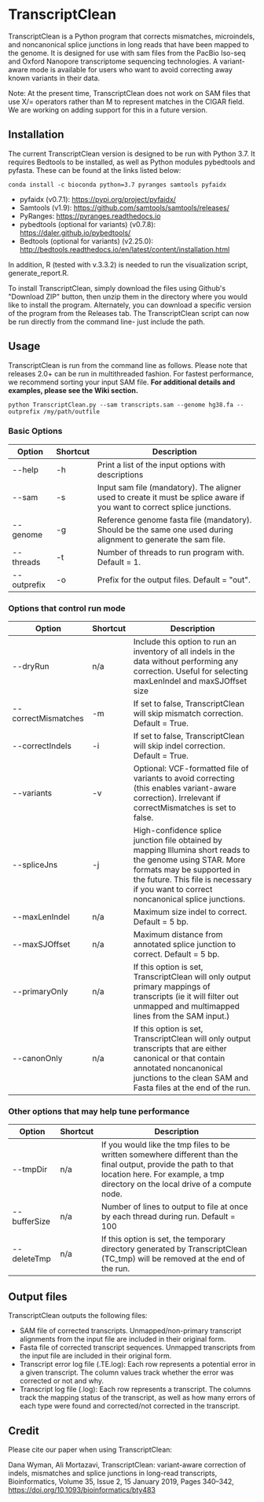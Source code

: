 # TranscriptClean
TranscriptClean is a Python program that corrects mismatches, microindels, and noncanonical splice junctions in long reads that have been mapped to the genome. It is designed for use with sam files from the PacBio Iso-seq and Oxford Nanopore transcriptome sequencing technologies. A variant-aware mode is available for users who want to avoid correcting away known variants in their data.

Note: At the present time, TranscriptClean does not work on SAM files that use X/= operators rather than M to represent matches in the CIGAR field. We are working on adding support for this in a future version. 

## Installation
The current TranscriptClean version is designed to be run with Python 3.7. It requires Bedtools to be installed, as well as Python modules pybedtools and pyfasta. These can be found at the links listed below:

```
conda install -c bioconda python=3.7 pyranges samtools pyfaidx
```

* pyfaidx (v0.7.1): https://pypi.org/project/pyfaidx/
* Samtools (v1.9): https://github.com/samtools/samtools/releases/
* PyRanges: https://pyranges.readthedocs.io
* pybedtools (optional for variants) (v0.7.8): https://daler.github.io/pybedtools/
* Bedtools (optional for variants) (v2.25.0): http://bedtools.readthedocs.io/en/latest/content/installation.html

In addition, R (tested with v.3.3.2) is needed to run the visualization script, generate_report.R.

To install TranscriptClean, simply download the files using Github's "Download ZIP" button, then unzip them in the directory where you would like to install the program. Alternately, you can download a specific version of the program from the Releases tab. The TranscriptClean script can now be run directly from the command line- just include the path. 

## Usage 
TranscriptClean is run from the command line as follows. Please note that releases 2.0+ can be run in multithreaded fashion. For fastest performance, we recommend sorting your input SAM file.
**For additional details and examples, please see the Wiki section.** 

`python TranscriptClean.py --sam transcripts.sam --genome hg38.fa --outprefix /my/path/outfile`


### Basic Options
| Option            | Shortcut  | Description
|------------------ | --------- | ----------------------------------------------------------------------------------------------------------------------- 
| --help            | -h        | Print a list of the input options with descriptions
| --sam 	    | -s        | Input sam file (mandatory). The aligner used to create it must be splice aware if you want to correct splice junctions.
| --genome          | -g        | Reference genome fasta file (mandatory). Should be the same one used during alignment to generate the sam file.
| --threads         | -t        | Number of threads to run program with. Default = 1.
| --outprefix       | -o        | Prefix for the output files. Default = "out".

### Options that control run mode
| Option              | Shortcut  | Description
|-------------------- | --------- | ---------------------------------------------------------------------------------------------------------------------
| --dryRun            | n/a       | Include this option to run an inventory of all indels in the data without performing any correction. Useful for selecting maxLenIndel and maxSJOffset size
| --correctMismatches | -m        | If set to false, TranscriptClean will skip mismatch correction. Default = True.
| --correctIndels     | -i        | If set to false, TranscriptClean will skip indel correction. Default = True.
| --variants          | -v        | Optional: VCF-formatted file of variants to avoid correcting (this enables variant-aware correction). Irrelevant if correctMismatches is set to false. 
| --spliceJns         | -j        | High-confidence splice junction file obtained by mapping Illumina short reads to the genome using STAR. More formats may be supported in the future. This file is necessary if you want to correct noncanonical splice junctions.
| --maxLenIndel       | n/a       | Maximum size indel to correct. Default = 5 bp.
| --maxSJOffset       | n/a       | Maximum distance from annotated splice junction to correct. Default = 5 bp.  
| --primaryOnly       | n/a       | If this option is set, TranscriptClean will only output primary mappings of transcripts (ie it will filter out unmapped and multimapped lines from the SAM input.)
| --canonOnly       | n/a       | If this option is set, TranscriptClean will only output transcripts that are either canonical or that contain annotated noncanonical junctions to the clean SAM and Fasta files at the end of the run.

### Other options that may help tune performance
| Option              | Shortcut  | Description
|-------------------- | --------- | ---------------------------------------------------------------------------------------------------------------------
| --tmpDir           | n/a       | If you would like the tmp files to be written somewhere different than the final output, provide the path to that location here. For example, a tmp directory on the local drive of a compute node.
| --bufferSize        | n/a       | Number of lines to output to file at once by each thread during run. Default = 100
| --deleteTmp         | n/a       | If this option is set, the temporary directory generated by TranscriptClean (TC_tmp) will be removed at the end of the run.


## Output files
TranscriptClean outputs the following files:
* SAM file of corrected transcripts. Unmapped/non-primary transcript alignments from the input file are included in their original form.
* Fasta file of corrected transcript sequences. Unmapped transcripts from the input file are included in their original form.
* Transcript error log file (.TE.log): Each row represents a potential error in a given transcript. The column values track whether the error was corrected or not and why.
* Transcript log file (.log): Each row represents a transcript. The columns track the mapping status of the transcript, as well as how many errors of each type were found and corrected/not corrected in the transcript.

## Credit
Please cite our paper when using TranscriptClean:

Dana Wyman, Ali Mortazavi, TranscriptClean: variant-aware correction of indels, mismatches and splice junctions in long-read transcripts, Bioinformatics, Volume 35, Issue 2, 15 January 2019, Pages 340–342, https://doi.org/10.1093/bioinformatics/bty483


